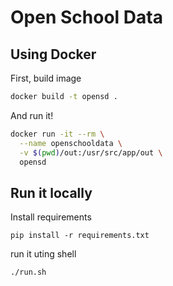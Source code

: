 # Open School Data

## Using Docker
First, build image

```sh
docker build -t opensd .
```

And run it!
```sh
docker run -it --rm \
  --name openschooldata \
  -v $(pwd)/out:/usr/src/app/out \
  opensd
```

## Run it locally
Install requirements
```
pip install -r requirements.txt
```

run it uting shell
```
./run.sh
```